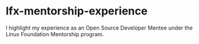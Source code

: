 # lfx-mentorship-experience
I highlight my experience as an Open Source Developer Mentee under the Linux Foundation Mentorship program.
